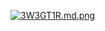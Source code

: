 <a href="https://freeimage.host/i/3W3GT1R"><img src="https://iili.io/3W3GT1R.md.png" alt="3W3GT1R.md.png" border="0"></a>